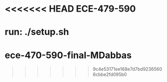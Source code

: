 <<<<<<< HEAD
ECE-479-590
=====================

run:
./setup.sh
=======
# ece-470-590-final-MDabbas
>>>>>>> 9c4e53171ee168e7d7bd92365606cbbe2fd095b0
